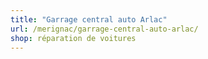 ```yaml
---
title: "Garrage central auto Arlac"
url: /merignac/garrage-central-auto-arlac/
shop: réparation de voitures
---
```

